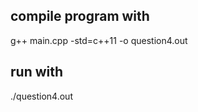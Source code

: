 ## compile program with ## 

g++ main.cpp -std=c++11 -o question4.out

## run with ##

./question4.out